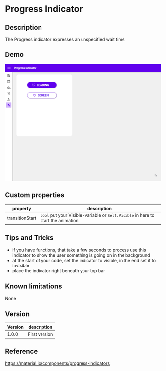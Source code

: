 # Progress Indicator

## Description

The Progress indicator expresses an unspecified wait time.

## Demo

![ProgressIndicator](../assets/cmp_MD_progressindicator.gif)

## Custom properties

| property | description |
| --- | --- |
| transitionStart| `bool` put your Visible-variable or `Self.Visible` in here to start the animation |

## Tips and Tricks

* if you have functions, that take a few seconds to process use this indicator to show the user something is going on in the background
* at the start of your code, set the indicator to visible, in the end set it to invisible
* place the indicator right beneath your top bar

## Known limitations

None

## Version

| Version | description |
| --- | --- |
| 1.0.0 | First version |

## Reference

https://material.io/components/progress-indicators
